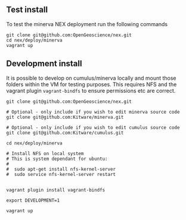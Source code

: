 ## Test install
To test the minerva NEX deployment run the following commands
```
git clone git@github.com:OpenGeoscience/nex.git
cd nex/deploy/minerva
vagrant up
```


## Development install
It is possible to develop on cumulus/minerva locally and mount those
folders within the VM for testing purposes.  This requires NFS and the
vagrant plugin ```vagrant-bindfs``` to ensure permissions etc are correct.

```
git clone git@github.com:OpenGeoscience/nex.git

# Optional - only include if you wish to edit minerva source code
git clone git@github.com:Kitware/minerva.git

# Optional - only include if you wish to edit cumulus source code
git clone git@github.com:Kitware/cumulus.git

cd nex/deploy/minerva

# Install NFS on local system
# This is system dependant for ubuntu:
# 
#  sudo apt-get install nfs-kernel-server
#  sudo service nfs-kernel-server restart


vagrant plugin install vagrant-bindfs

export DEVELOPMENT=1

vagrant up
```

